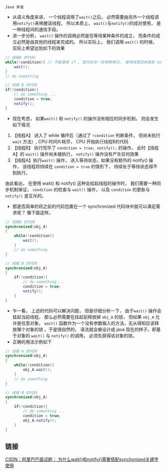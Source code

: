 `Java 并发`

- 从语义角度来讲， 一个线程调用了`wait()`之后， 必然需要由另外一个线程调用`notify()`来唤醒该线程， 所以本质上， `wait()`与`notify()`的成对使用， 是一种线程间的通信手段。
- 进一步分析， `wait()` 操作的调用必然是在等待某种条件的成立， 而条件的成立必然是由其他的线程来完成的。 所以实际上， 我们调用 `wait()` 的时候， 实际上希望达到如下的效果

```Java
// 线程A 的代码
while(!condition){ // 不能使用 if , 因为存在一些特殊情况， 使得线程没有收到 notify 时也能退出等待状态
    wait();
}
// do something
```

```Java
// 线程 B 的代码
if(!condition){ 
	// do something ...
    condition = true;
    notify();
}
```

- 现在考虑， 如果`wait()` 和 `notify()` 的操作没有相应的同步机制， 则会发生如下情况

1. 【线程A】 进入了 while 循环后（通过了 `!condition` 判断条件， 但尚未执行 `wait` 方法）, CPU 时间片耗尽， CPU 开始执行线程B的代码
2. 【线程B】 执行完毕了 `condition = true; notify();` 的操作， 此时【线程A】的 `wait()` 操作尚未被执行， `notify()` 操作没有产生任何效果
3. 【线程A】执行`wait()` 操作， 进入等待状态，如果没有额外的 notify() 操作， 该线程将持续在 `condition = true` 的情形下， 持续处于等待状态得不到执行。

由此看出， 在使用 wait() 和 notify() 这种会挂起线程的操作时， 我们需要一种同步机制保证， `condition` 的检查与 `wait()` 操作， 以及 `condition` 的更新与 `notify()` 是互斥的。

- 那是否简单的将之前的代码包裹在一个 synchronized 代码块中就可以满足需求呢？ 像下面这样。

```Java
// 线程A 的代码
synchronized(obj_A)
{
	while(!condition){ 
	    wait();
	}
	// do something 
}
```
```Java
// 线程 B 的代码
synchronized(obj_A)
{
	if(!condition){ 
		// do something ...
	    condition = true;
	    notify();
	}
}
```

- 乍一看， 上述的代码可以解决问题， 但是仔细分析一下， 由于`wait()` 操作会挂起当前线程， 那么必然需要在挂起前释放掉 `obj_A` 的锁， 但如果 `obj_A` 允许是任意对象， `wait()` 函数作为一个没有参数输入的方法，无从得知应该释放哪个对象的锁 。于是很自然的， 语法就会被设计成 java 现在的样子。即基于对象的 `wait()` 与 `notify()` 的调用， 必须先获得该对象的锁。
- 正确的用法示例如下

```Java
// 线程 A 的代码
synchronized(obj_A)
{
	while(!condition){ 
	    obj_A.wait();
	}
	// do something 
}
```

```Java
// 线程 B 的代码
synchronized(obj_A)
{
	if(!condition){ 
		// do something ...
	    condition = true;
	    obj_A.notify();
	}
}
```

## 链接

[CSDN：阿里巴巴面试题： 为什么wait()和notify()需要搭配synchonized关键字使用](https://blog.csdn.net/lengxiao1993/article/details/52296220)